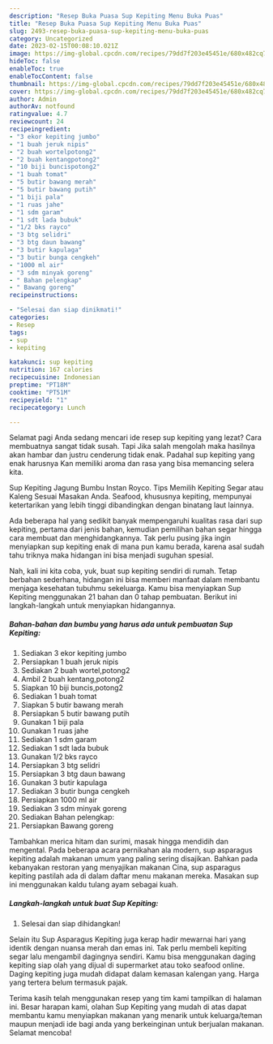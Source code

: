 ```yaml
---
description: "Resep Buka Puasa Sup Kepiting Menu Buka Puas"
title: "Resep Buka Puasa Sup Kepiting Menu Buka Puas"
slug: 2493-resep-buka-puasa-sup-kepiting-menu-buka-puas
category: Uncategorized
date: 2023-02-15T00:08:10.021Z
image: https://img-global.cpcdn.com/recipes/79dd7f203e45451e/680x482cq70/sup-kepiting-foto-resep-utama.jpg
hideToc: false
enableToc: true
enableTocContent: false
thumbnail: https://img-global.cpcdn.com/recipes/79dd7f203e45451e/680x482cq70/sup-kepiting-foto-resep-utama.jpg
cover: https://img-global.cpcdn.com/recipes/79dd7f203e45451e/680x482cq70/sup-kepiting-foto-resep-utama.jpg
author: Admin
authorAv: notfound
ratingvalue: 4.7
reviewcount: 24
recipeingredient:
- "3 ekor kepiting jumbo"
- "1 buah jeruk nipis"
- "2 buah wortelpotong2"
- "2 buah kentangpotong2"
- "10 biji buncispotong2"
- "1 buah tomat"
- "5 butir bawang merah"
- "5 butir bawang putih"
- "1 biji pala"
- "1 ruas jahe"
- "1 sdm garam"
- "1 sdt lada bubuk"
- "1/2 bks rayco"
- "3 btg selidri"
- "3 btg daun bawang"
- "3 butir kapulaga"
- "3 butir bunga cengkeh"
- "1000 ml air"
- "3 sdm minyak goreng"
- " Bahan pelengkap"
- " Bawang goreng"
recipeinstructions:

- "Selesai dan siap dinikmati!"
categories:
- Resep
tags:
- sup
- kepiting

katakunci: sup kepiting 
nutrition: 167 calories
recipecuisine: Indonesian
preptime: "PT18M"
cooktime: "PT51M"
recipeyield: "1"
recipecategory: Lunch

---
```



Selamat pagi Anda sedang mencari ide resep sup kepiting yang lezat? Cara membuatnya sangat tidak susah. Tapi Jika salah mengolah maka hasilnya akan hambar dan justru cenderung tidak enak. Padahal sup kepiting yang enak harusnya Kan memiliki aroma dan rasa yang bisa memancing selera kita.


Sup Kepiting Jagung Bumbu Instan Royco. Tips Memilih Kepiting Segar atau Kaleng Sesuai Masakan Anda. Seafood, khususnya kepiting, mempunyai ketertarikan yang lebih tinggi dibandingkan dengan binatang laut lainnya.

Ada beberapa hal yang sedikit banyak mempengaruhi kualitas rasa dari sup kepiting, pertama dari jenis bahan, kemudian pemilihan bahan segar hingga cara membuat dan menghidangkannya. Tak perlu pusing jika ingin menyiapkan sup kepiting enak di mana pun kamu berada, karena asal sudah tahu triknya maka hidangan ini bisa menjadi suguhan spesial.


Nah, kali ini kita coba, yuk, buat sup kepiting sendiri di rumah. Tetap berbahan sederhana, hidangan ini bisa memberi manfaat dalam membantu menjaga kesehatan tubuhmu sekeluarga. Kamu bisa menyiapkan Sup Kepiting menggunakan 21 bahan dan 0 tahap pembuatan. Berikut ini langkah-langkah untuk menyiapkan hidangannya.

<!--inarticleads1-->

##### Bahan-bahan dan bumbu yang harus ada untuk pembuatan Sup Kepiting:

1. Sediakan 3 ekor kepiting jumbo
1. Persiapkan 1 buah jeruk nipis
1. Sediakan 2 buah wortel,potong2
1. Ambil 2 buah kentang,potong2
1. Siapkan 10 biji buncis,potong2
1. Sediakan 1 buah tomat
1. Siapkan 5 butir bawang merah
1. Persiapkan 5 butir bawang putih
1. Gunakan 1 biji pala
1. Gunakan 1 ruas jahe
1. Sediakan 1 sdm garam
1. Sediakan 1 sdt lada bubuk
1. Gunakan 1/2 bks rayco
1. Persiapkan 3 btg selidri
1. Persiapkan 3 btg daun bawang
1. Gunakan 3 butir kapulaga
1. Sediakan 3 butir bunga cengkeh
1. Persiapkan 1000 ml air
1. Sediakan 3 sdm minyak goreng
1. Sediakan  Bahan pelengkap:
1. Persiapkan  Bawang goreng


Tambahkan merica hitam dan surimi, masak hingga mendidih dan mengental. Pada beberapa acara pernikahan ala modern, sup asparagus kepiting adalah makanan umum yang paling sering disajikan. Bahkan pada kebanyakan restoran yang menyajikan makanan Cina, sup asparagus kepiting pastilah ada di dalam daftar menu makanan mereka. Masakan sup ini menggunakan kaldu tulang ayam sebagai kuah. 

<!--inarticleads2-->

##### Langkah-langkah untuk buat Sup Kepiting:


1. Selesai dan siap dihidangkan!

Selain itu Sup Asparagus Kepiting juga kerap hadir mewarnai hari yang identik dengan nuansa merah dan emas ini. Tak perlu membeli kepiting segar lalu mengambil dagingnya sendiri. Kamu bisa menggunakan daging kepiting siap olah yang dijual di supermarket atau toko seafood online. Daging kepiting juga mudah didapat dalam kemasan kalengan yang. Harga yang tertera belum termasuk pajak. 

Terima kasih telah menggunakan resep yang tim kami tampilkan di halaman ini. Besar harapan kami, olahan Sup Kepiting yang mudah di atas dapat membantu kamu menyiapkan makanan yang menarik untuk keluarga/teman maupun menjadi ide bagi anda yang berkeinginan untuk berjualan makanan. Selamat mencoba!
